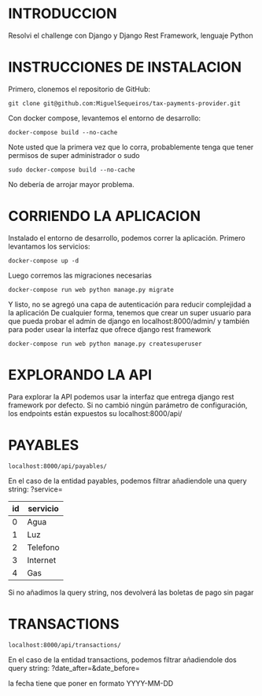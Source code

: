 # INTRODUCCION
Resolvi el challenge con Django y Django Rest Framework, lenguaje Python

# INSTRUCCIONES DE INSTALACION
Primero, clonemos el repositorio de GitHub:
```
git clone git@github.com:MiguelSequeiros/tax-payments-provider.git
```
Con docker compose, levantemos el entorno de desarrollo:
```
docker-compose build --no-cache
```
Note usted que la primera vez que lo corra, probablemente tenga que tener permisos de super administrador o sudo
```
sudo docker-compose build --no-cache
```
No debería de arrojar mayor problema.


# CORRIENDO LA APLICACION
Instalado el entorno de desarrollo, podemos correr la aplicación.
Primero levantamos los servicios:
```
docker-compose up -d
```
Luego corremos las migraciones necesarias
```
docker-compose run web python manage.py migrate
```
Y listo, no se agregó una capa de autenticación para reducir complejidad a la aplicación
De cualquier forma, tenemos que crear un super usuario para que pueda probar el admin de django en
localhost:8000/admin/ y también para poder usear la interfaz que ofrece django rest framework
```
docker-compose run web python manage.py createsuperuser
```

# EXPLORANDO LA API
Para explorar la API podemos usar la interfaz que entrega django rest framework por defecto.
Si no cambió ningún parámetro de configuración, los endpoints están expuestos su localhost:8000/api/

# PAYABLES

```
localhost:8000/api/payables/
```
En el caso de la entidad payables, podemos filtrar añadiendole una query string:
?service=<id del servicio>

| id | servicio |
|----|----------|
| 0  | Agua     |
| 1  | Luz      |
| 2  | Telefono |
| 3  | Internet |
| 4  | Gas      |

Si no añadimos la query string, nos devolverá las boletas de pago sin pagar

# TRANSACTIONS
```
localhost:8000/api/transactions/
```
En el caso de la entidad transactions, podemos filtrar añadiendole dos query string:
?date_after=<fecha>&date_before=<fecha>

la fecha tiene que poner en formato YYYY-MM-DD

